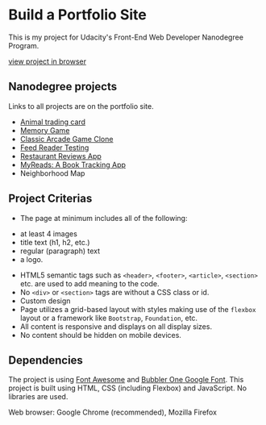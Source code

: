 # Build a Portfolio Site
This is my project for Udacity's Front-End Web Developer Nanodegree Program.

[view project in browser](https://hanny21.github.io/fend_portfolio/)

## Nanodegree projects
Links to all projects are on the portfolio site.
* [Animal trading card](https://github.com/hanny21/animal_trading_card)
* [Memory Game](https://github.com/hanny21/memory_game)
* [Classic Arcade Game Clone](https://github.com/hanny21/arcade_clone)
* [Feed Reader Testing](https://github.com/hanny21/feed_reader_testing)
* [Restaurant Reviews App](https://github.com/hanny21/restaurant_reviews/)
* [MyReads: A Book Tracking App](https://github.com/hanny21/my_reads)
* Neighborhood Map

## Project Criterias
* The page at minimum includes all of the following:
- at least 4 images
- title text (h1, h2, etc.)
- regular (paragraph) text
- a logo.
* HTML5 semantic tags such as `<header>`, `<footer>`, `<article>`, `<section>` etc. are used to add meaning to the code.
* No `<div>` or `<section>` tags are without a CSS class or id.
* Custom design
* Page utilizes a grid-based layout with styles making use of the `flexbox` layout or a framework like `Bootstrap`, `Foundation`, etc.
* All content is responsive and displays on all display sizes.
* No content should be hidden on mobile devices.

## Dependencies
The project is using [Font Awesome](https://fontawesome.com/) and [Bubbler One Google Font](https://fonts.google.com/specimen/Bubbler+One).
This project is built using HTML, CSS (including Flexbox) and JavaScript. No libraries are used.

Web browser: Google Chrome (recommended), Mozilla Firefox
